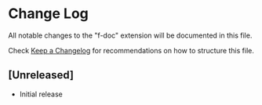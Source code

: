 # Change Log

All notable changes to the "f-doc" extension will be documented in this file.

Check [Keep a Changelog](http://keepachangelog.com/) for recommendations on how to structure this file.

## [Unreleased]

- Initial release